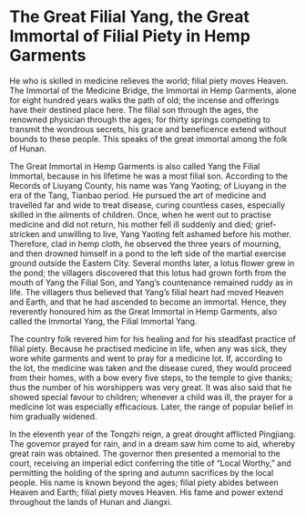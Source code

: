 # The Great Filial Yang, the Great Immortal of Filial Piety in Hemp Garments

He who is skilled in medicine relieves the world; filial piety moves Heaven. The Immortal of the Medicine Bridge, the Immortal in Hemp Garments, alone for eight hundred years walks the path of old; the incense and offerings have their destined place here. The filial son through the ages, the renowned physician through the ages; for thirty springs competing to transmit the wondrous secrets, his grace and beneficence extend without bounds to these people. This speaks of the great immortal among the folk of Hunan.

The Great Immortal in Hemp Garments is also called Yang the Filial Immortal, because in his lifetime he was a most filial son. According to the Records of Liuyang County, his name was Yang Yaoting; of Liuyang in the era of the Tang, Tianbao period. He pursued the art of medicine and travelled far and wide to treat disease, curing countless cases, especially skilled in the ailments of children. Once, when he went out to practise medicine and did not return, his mother fell ill suddenly and died; grief-stricken and unwilling to live, Yang Yaoting felt ashamed before his mother. Therefore, clad in hemp cloth, he observed the three years of mourning, and then drowned himself in a pond to the left side of the martial exercise ground outside the Eastern City. Several months later, a lotus flower grew in the pond; the villagers discovered that this lotus had grown forth from the mouth of Yang the Filial Son, and Yang’s countenance remained ruddy as in life. The villagers thus believed that Yang’s filial heart had moved Heaven and Earth, and that he had ascended to become an immortal. Hence, they reverently honoured him as the Great Immortal in Hemp Garments, also called the Immortal Yang, the Filial Immortal Yang.

The country folk revered him for his healing and for his steadfast practice of filial piety. Because he practised medicine in life, when any was sick, they wore white garments and went to pray for a medicine lot. If, according to the lot, the medicine was taken and the disease cured, they would proceed from their homes, with a bow every five steps, to the temple to give thanks; thus the number of his worshippers was very great. It was also said that he showed special favour to children; whenever a child was ill, the prayer for a medicine lot was especially efficacious. Later, the range of popular belief in him gradually widened.

In the eleventh year of the Tongzhi reign, a great drought afflicted Pingjiang. The governor prayed for rain, and in a dream saw him come to aid, whereby great rain was obtained. The governor then presented a memorial to the court, receiving an imperial edict conferring the title of “Local Worthy,” and permitting the holding of the spring and autumn sacrifices by the local people. His name is known beyond the ages; filial piety abides between Heaven and Earth; filial piety moves Heaven. His fame and power extend throughout the lands of Hunan and Jiangxi.
